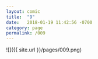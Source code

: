 ```yaml
---
layout: comic
title:  "9"
date:   2018-01-19 11:42:56 -0700
category: page
permalink: /009
---
```

![]({{ site.url }}/pages/009.png)
